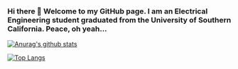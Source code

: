 ### Hi there 👋 Welcome to my GitHub page. I am an Electrical Engineering student graduated from the University of Southern California. Peace, oh yeah... 

[![Anurag's github stats](https://github-readme-stats.vercel.app/api?username=sheldon123z&show_icons=true&theme=radical&count_private=true)](https://github.com/anuraghazra/github-readme-stats)  

[![Top Langs](https://github-readme-stats.vercel.app/api/top-langs/?username=anuraghazra&layout=compact)](https://github.com/anuraghazra/github-readme-stats)
<!--
**sheldon123z/sheldon123z** is a ✨ _special_ ✨ repository because its `README.md` (this file) appears on your GitHub profile.

Here are some ideas to get you started:

- 🔭 I’m currently working on ...
- 🌱 I’m currently learning ...
- 👯 I’m looking to collaborate on ...
- 🤔 I’m looking for help with ...
- 💬 Ask me about ...
- 📫 How to reach me: ...
- 😄 Pronouns: ...
- ⚡ Fun fact: ...
-->
